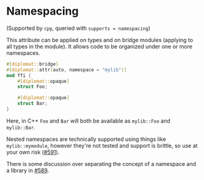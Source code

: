 # Namespacing

(Supported by `cpp`, queried with `supports = namespacing`)

This attribute can be applied on types and on bridge modules (applying to all types in the module). 
It allows code to be organized under one or more namespaces.

```rust
#[diplomat::bridge]
#[diplomat::attr(auto, namespace = "mylib")]
mod ffi {
    #[diplomat::opaque]
    struct Foo;

    #[diplomat::opaque]
    struct Bar;
}
```

Here, in C++ `Foo` and `Bar` will both be available as `mylib::Foo` and `mylib::Bar`.


Nested namespaces are technically supported using things like `mylib::mymodule`, however they're not tested and support is brittle, so use at your own risk ([#591](https://github.com/rust-diplomat/diplomat/issues/591)).

There is some discussion over separating the concept of a namespace and a library in [#589](https://github.com/rust-diplomat/diplomat/issues/589).